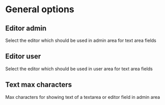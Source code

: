 # General options

## Editor admin

Select the editor which should be used in admin area for text area fields

## Editor user

Select the editor which should be used in user area for text area fields

## Text max characters

Max characters for showing text of a textarea or editor field in admin area

